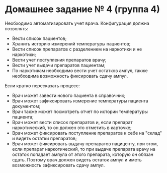 # Домашнее задание № 4 (группа 4) #

Необходимо автоматизировать учет врача.
Конфигурация должна позволять:

- Вести список пациентов;
- Хранить историю измерений температуры пациентов;
- Вести список препаратов с разделением на наркотики и не наркотики;
- Вести учет поступления препаратов врачу;
- Вести учет выдачи препаратов пациентам;
- По наркотикам необходимо вести учет остатков ампул, также необходима возможность фиксировать сдачу ампул.

Если кратко пересказать процесс:

- Врач может завести нового пациента в справочник;
- Врач может зафиксировать измерение температуры пациента документом;
- Врач также может посмотреть отчет по истории температуры пациента;
- Врач может вести список препаратов и, если препарат наркотический, то он должен это отметить в карточке;
- Врач может фиксировать поступление препаратов к себе на "склад" и видеть остатки препаратов;
- Врач может фиксировать выдачу препаратов пациценту, при этом, если препарат наркотический, то при выдаче препарата врачу на остаток попадает ампула от этого препарата, которую он обязан сдать. Поэтому врач должен видеть остаток ампул и иметь возможность зафиксировать сдачу ампул.
